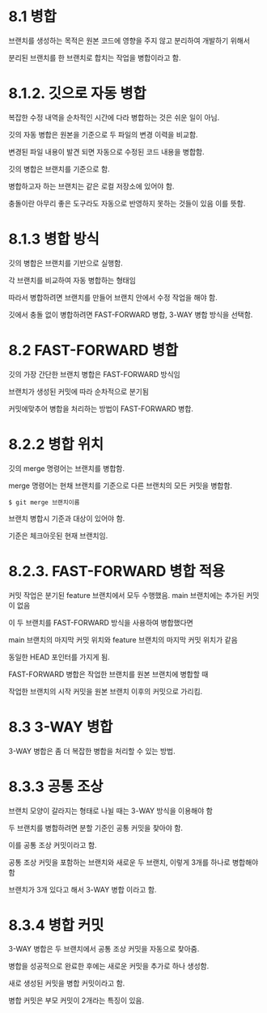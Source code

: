 # 8.1 병합

브랜치를 생성하는 목적은 원본 코드에 영향을 주지 않고 분리하여 개발하기 위해서

분리된 브랜치를 한 브랜치로 합치는 작업을 병합이라고 함.

# 8.1.2. 깃으로 자동 병합

복잡한 수정 내역을 순차적인 시간에 다라 병합하는 것은 쉬운 일이 아님.

깃의 자동 병합은 원본을 기준으로 두 파일의 변경 이력을 비교함.

변경된 파일 내용이 발견 되면 자동으로 수정된 코드 내용을 병합함.

깃의 병합은 브랜치를 기준으로 함.

병합하고자 하는 브랜치는 같은 로컬 저장소에 있어야 함.

충돌이란 아무리 좋은 도구라도 자동으로 반영하지 못하는 것들이 있음 이를 뜻함.

# 8.1.3 병합 방식

깃의 병합은 브랜치를 기반으로 실행함.

각 브랜치를 비교하여 자동 병합하는 형태임

따라서 병합하려면 브랜치를 만들어 브랜치 안에서 수정 작업을 해야 함.

깃에서 충돌 없이 병합하려면 FAST-FORWARD 병합, 3-WAY 병합 방식을 선택함.

# 8.2 FAST-FORWARD 병합

깃의 가장 간단한 브랜치 병합은 FAST-FORWARD 방식임

브랜치가 생성된 커밋에 따라 순차적으로 분기됨

커밋에맞추어 병합을 처리하는 방법이 FAST-FORWARD 병합.

# 8.2.2 병합 위치

깃의 merge 명령어는 브랜치를 병합함.

merge 명령어는 현채 브랜치를 기준으로 다른 브랜치의 모든 커밋을 병합함.

```
$ git merge 브랜치이름
```

브랜치 병합시 기준과 대상이 있어야 함.

기준은 체크아웃된 현재 브랜치임.

# 8.2.3. FAST-FORWARD 병합 적용

커밋 작업은 분기된 feature 브랜치에서 모두 수행했음. main 브랜치에는 추가된 커밋이 없음

이 두 브랜치를 FAST-FORWARD 방식을 사용하여 병합했다면

main 브랜치의 마지막 커밋 위치와 feature 브랜치의 마지막 커밋 위치가 같음

동일한 HEAD 포인터를 가지게 됨.

FAST-FORWARD 병합은 작업한 브랜치를 원본 브랜치에 병합할 때 

작업한 브랜치의 시작 커밋을 원본 브랜치 이후의 커밋으로 가리킴.

# 8.3 3-WAY 병합

3-WAY 병합은 좀 더 복잡한 병합을 처리할 수 있는 방법.

# 8.3.3 공통 조상

브랜치 모양이 갈라지는 형태로 나뉠 때는 3-WAY 방식을 이용해야 함

두 브랜치를 병합하려면 분할 기준인 공통 커밋을 찾아야 함.

이를 공통 조상 커밋이라고 함.

공통 조상 커밋을 포함하는 브랜치와 새로운 두 브랜치, 이렇게 3개를 하나로 병합해야 함

브랜치가 3개 있다고 해서 3-WAY 병합 이라고 함.

# 8.3.4 병합 커밋

3-WAY 병합은 두 브랜치에서 공통 조상 커밋을 자동으로 찾아줌.

병합을 성공적으로 완료한 후에는 새로운 커밋을 추가로 하나 생성함.

새로 생성된 커밋을 병합 커밋이라고 함.

병합 커밋은 부모 커밋이 2개라는 특징이 있음.
